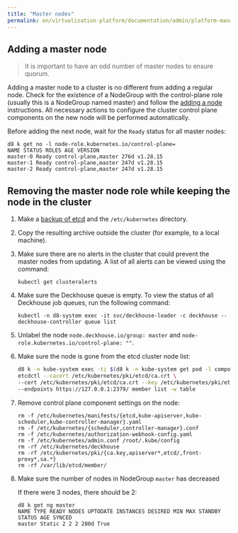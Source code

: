 ```yaml
---
title: "Master nodes"
permalink: en/virtualization-platform/documentation/admin/platform-management/control-plane-settings/masters.html
---
```


## Adding a master node

> It is important to have an odd number of master nodes to ensure quorum.

Adding a master node to a cluster is no different from adding a regular node. Check for the existence
of a NodeGroup with the control-plane role (usually this is a NodeGroup named master) and follow the [adding a node](../node-management/adding-node.html#adding-a-node-to-a-cluster) instructions.
All necessary actions to configure the cluster control plane components on the new node will be performed automatically.

Before adding the next node, wait for the `Ready` status for all master nodes:

```shell
d8 k get no -l node-role.kubernetes.io/control-plane=
NAME STATUS ROLES AGE VERSION
master-0 Ready control-plane,master 276d v1.28.15
master-1 Ready control-plane,master 247d v1.28.15
master-2 Ready control-plane,master 247d v1.28.15
```

## Removing the master node role while keeping the node in the cluster

1. Make a [backup of etcd](/products/virtualization-platform/documentation/admin/platform-management/control-plane-settings/etcd.html#%D1%80%D0%B5%D0%B7%D0%B5%D1%80%D0%B2%D0%BD%D0%BE%D0%B5-%D0%BA%D0%BE%D0%BF%D0%B8%D1%80%D0%BE%D0%B2%D0%B0%D0%BD%D0%B8%D0%B5-etcd) and the `/etc/kubernetes` directory.
1. Copy the resulting archive outside the cluster (for example, to a local machine).
1. Make sure there are no alerts in the cluster that could prevent the master nodes from updating.
   A list of all alerts can be viewed using the command:

   ```shell
   kubectl get clusteralerts
   ```

1. Make sure the Deckhouse queue is empty.
   To view the status of all Deckhouse job queues, run the following command:

   ```shell
   kubectl -n d8-system exec -it svc/deckhouse-leader -c deckhouse -- deckhouse-controller queue list
   ```

1. Unlabel the node `node.deckhouse.io/group: master` and `node-role.kubernetes.io/control-plane: ""`.
1. Make sure the node is gone from the etcd cluster node list:

   ```bash
   d8 k -n kube-system exec -ti $(d8 k -n kube-system get pod -l component=etcd,tier=control-plane -o name | head -n1) -- \
   etcdctl --cacert /etc/kubernetes/pki/etcd/ca.crt \
   --cert /etc/kubernetes/pki/etcd/ca.crt --key /etc/kubernetes/pki/etcd/ca.key \
   --endpoints https://127.0.0.1:2379/ member list -w table
   ```

1. Remove control plane component settings on the node:

   ```shell
   rm -f /etc/kubernetes/manifests/{etcd,kube-apiserver,kube-scheduler,kube-controller-manager}.yaml
   rm -f /etc/kubernetes/{scheduler,controller-manager}.conf
   rm -f /etc/kubernetes/authorization-webhook-config.yaml
   rm -f /etc/kubernetes/admin.conf /root/.kube/config
   rm -rf /etc/kubernetes/deckhouse
   rm -rf /etc/kubernetes/pki/{ca.key,apiserver*,etcd/,front-proxy*,sa.*}
   rm -rf /var/lib/etcd/member/
   ```

1. Make sure the number of nodes in NodeGroup `master` has decreased

   If there were 3 nodes, there should be 2:

   ```shell
   d8 k get ng master
   NAME TYPE READY NODES UPTODATE INSTANCES DESIRED MIN MAX STANDBY STATUS AGE SYNCED
   master Static 2 2 2 280d True
   ```
